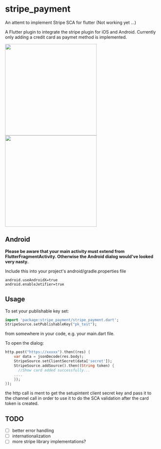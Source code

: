 # stripe_payment

An attemt to implement Stripe SCA for flutter (Not working yet ...)


A Flutter plugin to integrate the stripe plugin for iOS and Android. Currently only adding a credit card as paymet method is implemented.

<img src="https://github.com/jonasbark/flutter_stripe_payment/raw/master/screenshot_android.png" width="300">
<img src="https://github.com/jonasbark/flutter_stripe_payment/raw/master/screenshot_ios.png" width="300">

## Android

**Please be aware that your main activity must extend from FlutterFragmentActivity. Otherwise the Android dialog would've looked very nasty.**

Include this into your project's android/gradle.properties file
```properties
android.useAndroidX=true
android.enableJetifier=true
```

## Usage

To set your publishable key set:
```dart
import 'package:stripe_payment/stripe_payment.dart';
StripeSource.setPublishableKey("pk_test");
```
from somewhere in your code, e.g. your main.dart file.

To open the dialog:
```dart
http.post("https://xxxxx").then((res) {
    var data = jsonDecode(res.body);
    StripeSource.setClientSecret(data['secret']);
    StripeSource.addSource().then((String token) {
      //Show card added successfully...
    ....
    });
});
```
the http call is ment to get the setupintent client secret key and pass it to the channel call in order to use it to do the SCA validation after the card token is created.

## TODO

- [ ] better error handling
- [ ] internationalization
- [ ] more stripe library implementations?

